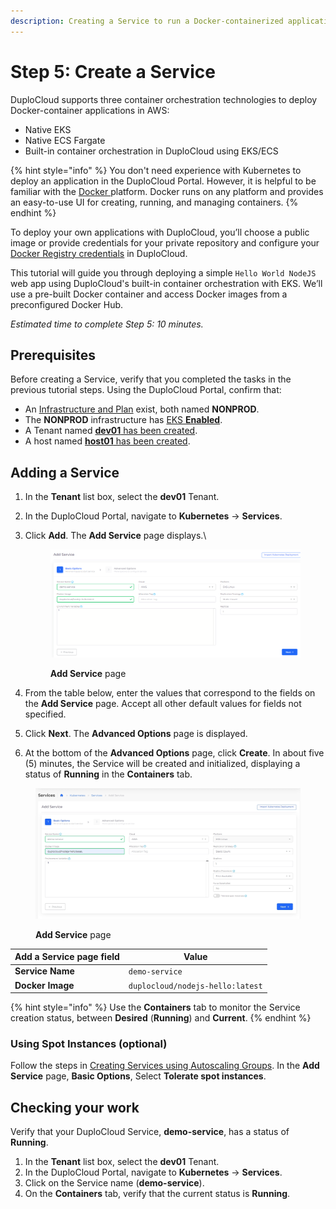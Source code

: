 ```yaml
---
description: Creating a Service to run a Docker-containerized application
---
```


# Step 5: Create a Service

DuploCloud supports three container orchestration technologies to deploy Docker-container applications in AWS:

* Native EKS
* Native ECS Fargate
* Built-in container orchestration in DuploCloud using EKS/ECS

{% hint style="info" %}
You don't need experience with Kubernetes to deploy an application in the DuploCloud Portal. However, it is helpful to be familiar with the [Docker ](https://docs.docker.com/)platform. Docker runs on any platform and provides an easy-to-use UI for creating, running, and managing containers.&#x20;
{% endhint %}

To deploy your own applications with DuploCloud, you’ll choose a public image or provide credentials for your private repository and configure your [Docker Registry credentials](../../aws-services/containers/docker-registry-credentials.md) in DuploCloud.

This tutorial will guide you through deploying a simple `Hello World NodeJS` web app using DuploCloud's built-in container orchestration with EKS. We’ll use a pre-built Docker container and access Docker images from a preconfigured Docker Hub.

_Estimated time to complete Step 5: 10 minutes._

## Prerequisites

Before creating a Service, verify that you completed the tasks in the previous tutorial steps. Using the DuploCloud Portal, confirm that:

* An [Infrastructure and Plan](../step-1-infrastructure.md) exist, both named **NONPROD**.
* The **NONPROD** infrastructure has [EKS **Enabled**](../step-1-infrastructure.md#check-your-work).&#x20;
* A Tenant named [**dev01** has been created](../step-2-tenant.md).
* A host named [**host01** has been created](step-3-create-host.md).

## Adding a Service

1. In the **Tenant** list box, select the **dev01** Tenant.
2. In the DuploCloud Portal, navigate to **Kubernetes** -> **Services**.&#x20;
3.  Click **Add**. The **Add Service** page displays.\


    <figure><img src="../../../.gitbook/assets/image (171).png" alt=""><figcaption><p><strong>Add Service</strong> page</p></figcaption></figure>
4. From the table below, enter the values that correspond to the fields on the **Add Service** page. Accept all other default values for fields not specified.&#x20;
5. Click **Next**. The **Advanced Options** page is displayed.
6. At the bottom of the **Advanced Options** page, click **Create**. In about five (5) minutes, the Service will be created and initialized, displaying a status of **Running** in the **Containers** tab.&#x20;

<figure><img src="../../../.gitbook/assets/screenshot-nimbusweb.me-2024.02.17-15_24_19.png" alt=""><figcaption><p><strong>Add Service</strong> page</p></figcaption></figure>

| Add a Service page field | Value                            |
| ------------------------ | -------------------------------- |
| **Service Name**         | `demo-service`                   |
| **Docker Image**         | `duplocloud/nodejs-hello:latest` |

{% hint style="info" %}
Use the **Containers** tab to monitor the Service creation status, between **Desired** (**Running**) and **Current**.
{% endhint %}

### Using Spot Instances (optional)

Follow the steps in [Creating Services using Autoscaling Groups](../../use-cases/hosts-vms/auto-scaling/auto-scaling-groups/#creating-services-using-autoscaling-groups). In the **Add Service** page, **Basic Options**, Select **Tolerate spot instances**.&#x20;

## Checking your work

Verify that your DuploCloud Service, **demo-service**, has a status of **Running**.

1. In the **Tenant** list box, select the **dev01** Tenant.
2. In the DuploCloud Portal, navigate to **Kubernetes** -> **Services**.&#x20;
3. Click on the Service name (**demo-service**).
4. On the **Containers** tab, verify that the current status is **Running**.&#x20;
